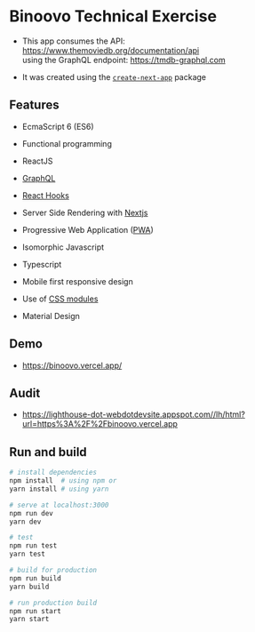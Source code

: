 # Binoovo Technical Exercise

- This app consumes the API: https://www.themoviedb.org/documentation/api  
using the GraphQL endpoint: https://tmdb-graphql.com

- It was created using the [`create-next-app`](https://nextjs.org/blog/create-next-app) package

## Features

- EcmaScript 6 (ES6)

- Functional programming

- ReactJS

- [GraphQL](https://dev.to/leonardomso/why-graphql-is-the-future-of-apis-3632)

- [React Hooks](https://es.reactjs.org/docs/hooks-intro.html)

- Server Side Rendering with [Nextjs](https://nextjs.org/)

- Progressive Web Application ([PWA](https://web.dev/progressive-web-apps/))

- Isomorphic Javascript

- Typescript

- Mobile first responsive design

- Use of [CSS modules](https://css-tricks.com/css-modules-part-1-need/)

- Material Design

## Demo

- https://binoovo.vercel.app/

## Audit

- https://lighthouse-dot-webdotdevsite.appspot.com//lh/html?url=https%3A%2F%2Fbinoovo.vercel.app

## Run and build

```bash
# install dependencies
npm install  # using npm or
yarn install # using yarn

# serve at localhost:3000
npm run dev
yarn dev

# test
npm run test
yarn test

# build for production
npm run build
yarn build

# run production build
npm run start
yarn start
```




